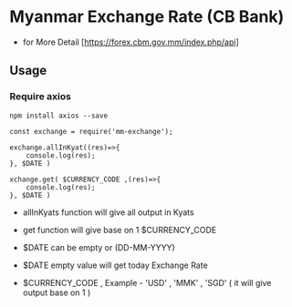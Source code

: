 # Myanmar Exchange Rate (CB Bank)

- for More Detail [https://forex.cbm.gov.mm/index.php/api]


## Usage

### Require axios

`npm install axios --save`

```const exchange = require('mm-exchange');```

```
exchange.allInKyat((res)=>{
    console.log(res);
}, $DATE )
```

```
xchange.get( $CURRENCY_CODE ,(res)=>{
    console.log(res);
}, $DATE )
```

- allInKyats function will give all output in Kyats 
- get function will give base on 1 $CURRENCY_CODE

- $DATE can be empty or (DD-MM-YYYY) 
- $DATE empty value will get today Exchange Rate
- $CURRENCY_CODE , Example - 'USD' , 'MMK' , 'SGD' ( it will give output base on 1 )
